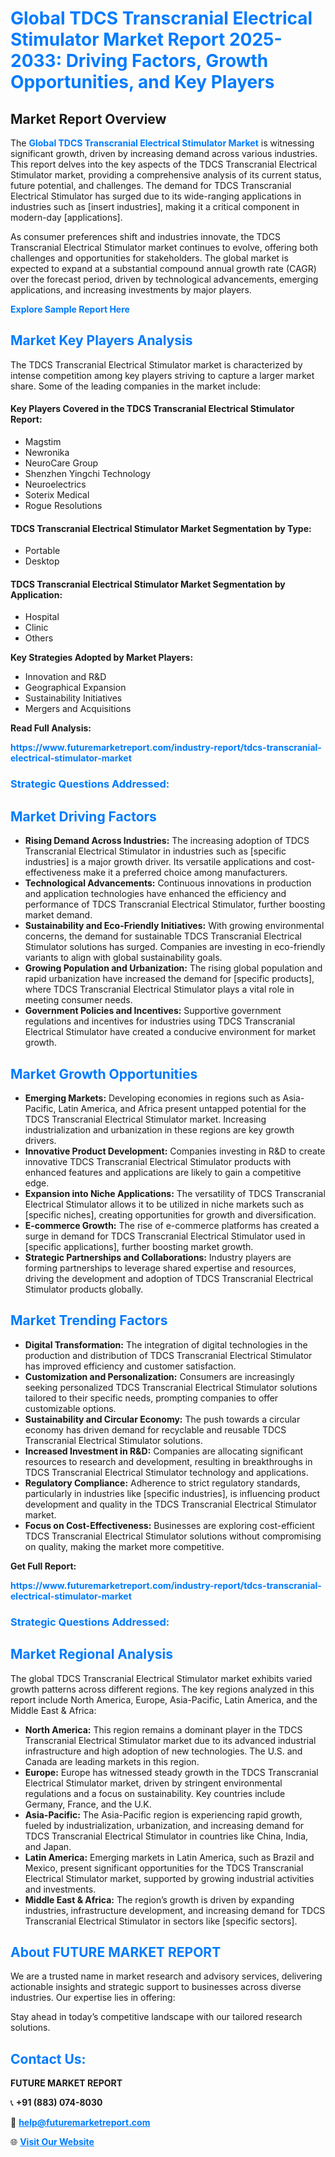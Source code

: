 <h1 style="color: #007BFF;">Global TDCS Transcranial Electrical Stimulator Market Report 2025-2033: Driving Factors, Growth Opportunities, and Key Players</h1>

<section id="overview">
<h2>Market Report Overview</h2>
<p>The <a href="https://www.futuremarketreport.com/industry-report/tdcs-transcranial-electrical-stimulator-market" style="color: #007BFF; text-decoration: none;"><strong>Global TDCS Transcranial Electrical Stimulator Market</strong></a> is witnessing significant growth, driven by increasing demand across various industries. This report delves into the key aspects of the TDCS Transcranial Electrical Stimulator market, providing a comprehensive analysis of its current status, future potential, and challenges. The demand for TDCS Transcranial Electrical Stimulator has surged due to its wide-ranging applications in industries such as [insert industries], making it a critical component in modern-day [applications].</p>
<p>As consumer preferences shift and industries innovate, the TDCS Transcranial Electrical Stimulator market continues to evolve, offering both challenges and opportunities for stakeholders. The global market is expected to expand at a substantial compound annual growth rate (CAGR) over the forecast period, driven by technological advancements, emerging applications, and increasing investments by major players.</p>
</section>

<section id="overview">
<p><a href="https://www.futuremarketreport.com/request-sample/reportId=77533" style="color: #007BFF; text-decoration: none;"><strong>Explore Sample Report Here</strong></a></p>
</section>

<section id="key-players">
<h2 style="color: #007BFF;">Market Key Players Analysis</h2>
<p>The TDCS Transcranial Electrical Stimulator market is characterized by intense competition among key players striving to capture a larger market share. Some of the leading companies in the market include:</p>
<h4>Key Players Covered in the TDCS Transcranial Electrical Stimulator Report:</h4>
<ul><li>Magstim</li><li>Newronika</li><li>NeuroCare Group</li><li>Shenzhen Yingchi Technology</li><li>Neuroelectrics</li><li>Soterix Medical</li><li>Rogue Resolutions</li></ul>
<h4>TDCS Transcranial Electrical Stimulator Market Segmentation by Type:</h4>
<ul><li>Portable</li><li>Desktop</li></ul>

<h4>TDCS Transcranial Electrical Stimulator Market Segmentation by Application:</h4>
<ul><li>Hospital</li><li>Clinic</li><li>Others</li></ul>
<p><strong>Key Strategies Adopted by Market Players:</strong></p>
<ul>
<li>Innovation and R&D</li>
<li>Geographical Expansion</li>
<li>Sustainability Initiatives</li>
<li>Mergers and Acquisitions</li>
</ul>
</section>

<section>
<p><strong>Read Full Analysis: </strong></p><a href="https://www.futuremarketreport.com/industry-report/tdcs-transcranial-electrical-stimulator-market" style="color: #007BFF; text-decoration: none;"><strong>https://www.futuremarketreport.com/industry-report/tdcs-transcranial-electrical-stimulator-market</strong></a>
<h3 style="color: #007BFF;">Strategic Questions Addressed:</h3>
</section>

<section id="driving-factors">
<h2 style="color: #007BFF;">Market Driving Factors</h2>
<ul>
<li><strong>Rising Demand Across Industries:</strong> The increasing adoption of TDCS Transcranial Electrical Stimulator in industries such as [specific industries] is a major growth driver. Its versatile applications and cost-effectiveness make it a preferred choice among manufacturers.</li>
<li><strong>Technological Advancements:</strong> Continuous innovations in production and application technologies have enhanced the efficiency and performance of TDCS Transcranial Electrical Stimulator, further boosting market demand.</li>
<li><strong>Sustainability and Eco-Friendly Initiatives:</strong> With growing environmental concerns, the demand for sustainable TDCS Transcranial Electrical Stimulator solutions has surged. Companies are investing in eco-friendly variants to align with global sustainability goals.</li>
<li><strong>Growing Population and Urbanization:</strong> The rising global population and rapid urbanization have increased the demand for [specific products], where TDCS Transcranial Electrical Stimulator plays a vital role in meeting consumer needs.</li>
<li><strong>Government Policies and Incentives:</strong> Supportive government regulations and incentives for industries using TDCS Transcranial Electrical Stimulator have created a conducive environment for market growth.</li>
</ul>
</section>

<section id="growth-opportunities">
<h2 style="color: #007BFF;">Market Growth Opportunities</h2>
<ul>
<li><strong>Emerging Markets:</strong> Developing economies in regions such as Asia-Pacific, Latin America, and Africa present untapped potential for the TDCS Transcranial Electrical Stimulator market. Increasing industrialization and urbanization in these regions are key growth drivers.</li>
<li><strong>Innovative Product Development:</strong> Companies investing in R&D to create innovative TDCS Transcranial Electrical Stimulator products with enhanced features and applications are likely to gain a competitive edge.</li>
<li><strong>Expansion into Niche Applications:</strong> The versatility of TDCS Transcranial Electrical Stimulator allows it to be utilized in niche markets such as [specific niches], creating opportunities for growth and diversification.</li>
<li><strong>E-commerce Growth:</strong> The rise of e-commerce platforms has created a surge in demand for TDCS Transcranial Electrical Stimulator used in [specific applications], further boosting market growth.</li>
<li><strong>Strategic Partnerships and Collaborations:</strong> Industry players are forming partnerships to leverage shared expertise and resources, driving the development and adoption of TDCS Transcranial Electrical Stimulator products globally.</li>
</ul>
</section>

<section id="trending-factors">
<h2 style="color: #007BFF;">Market Trending Factors</h2>
<ul>
<li><strong>Digital Transformation:</strong> The integration of digital technologies in the production and distribution of TDCS Transcranial Electrical Stimulator has improved efficiency and customer satisfaction.</li>
<li><strong>Customization and Personalization:</strong> Consumers are increasingly seeking personalized TDCS Transcranial Electrical Stimulator solutions tailored to their specific needs, prompting companies to offer customizable options.</li>
<li><strong>Sustainability and Circular Economy:</strong> The push towards a circular economy has driven demand for recyclable and reusable TDCS Transcranial Electrical Stimulator solutions.</li>
<li><strong>Increased Investment in R&D:</strong> Companies are allocating significant resources to research and development, resulting in breakthroughs in TDCS Transcranial Electrical Stimulator technology and applications.</li>
<li><strong>Regulatory Compliance:</strong> Adherence to strict regulatory standards, particularly in industries like [specific industries], is influencing product development and quality in the TDCS Transcranial Electrical Stimulator market.</li>
<li><strong>Focus on Cost-Effectiveness:</strong> Businesses are exploring cost-efficient TDCS Transcranial Electrical Stimulator solutions without compromising on quality, making the market more competitive.</li>
</ul>
</section>

<section>
<p><strong>Get Full Report: </strong></p><a href="https://www.futuremarketreport.com/industry-report/tdcs-transcranial-electrical-stimulator-market" style="color: #007BFF; text-decoration: none;"><strong>https://www.futuremarketreport.com/industry-report/tdcs-transcranial-electrical-stimulator-market</strong></a>
<h3 style="color: #007BFF;">Strategic Questions Addressed:</h3>
</section>


<section id="regional-analysis">
<h2 style="color: #007BFF;">Market Regional Analysis</h2>
<p>The global TDCS Transcranial Electrical Stimulator market exhibits varied growth patterns across different regions. The key regions analyzed in this report include North America, Europe, Asia-Pacific, Latin America, and the Middle East & Africa:</p>
<ul>
<li><strong>North America:</strong> This region remains a dominant player in the TDCS Transcranial Electrical Stimulator market due to its advanced industrial infrastructure and high adoption of new technologies. The U.S. and Canada are leading markets in this region.</li>
<li><strong>Europe:</strong> Europe has witnessed steady growth in the TDCS Transcranial Electrical Stimulator market, driven by stringent environmental regulations and a focus on sustainability. Key countries include Germany, France, and the U.K.</li>
<li><strong>Asia-Pacific:</strong> The Asia-Pacific region is experiencing rapid growth, fueled by industrialization, urbanization, and increasing demand for TDCS Transcranial Electrical Stimulator in countries like China, India, and Japan.</li>
<li><strong>Latin America:</strong> Emerging markets in Latin America, such as Brazil and Mexico, present significant opportunities for the TDCS Transcranial Electrical Stimulator market, supported by growing industrial activities and investments.</li>
<li><strong>Middle East & Africa:</strong> The region’s growth is driven by expanding industries, infrastructure development, and increasing demand for TDCS Transcranial Electrical Stimulator in sectors like [specific sectors].</li>
</ul>
</section>

<footer>
<h2 style="color: #007BFF;">About FUTURE MARKET REPORT</h2>
<p>We are a trusted name in market research and advisory services, delivering actionable insights and strategic support to businesses across diverse industries. Our expertise lies in offering:</p>

<p>Stay ahead in today’s competitive landscape with our tailored research solutions.</p>

<h2 style="color: #007BFF;">Contact Us:</h2>
<p><strong>FUTURE MARKET REPORT</strong></p>
<p>📞 <strong>+91 (883) 074-8030</strong></p>
<p>📧 <strong><a href="mailto:help@futuremarketreport.com" style="color: #007BFF;">help@futuremarketreport.com</a></strong></p>
<p>🌐 <strong><a href="https://www.futuremarketreport.com/" style="color: #007BFF;">Visit Our Website</a></strong></p>
</footer>